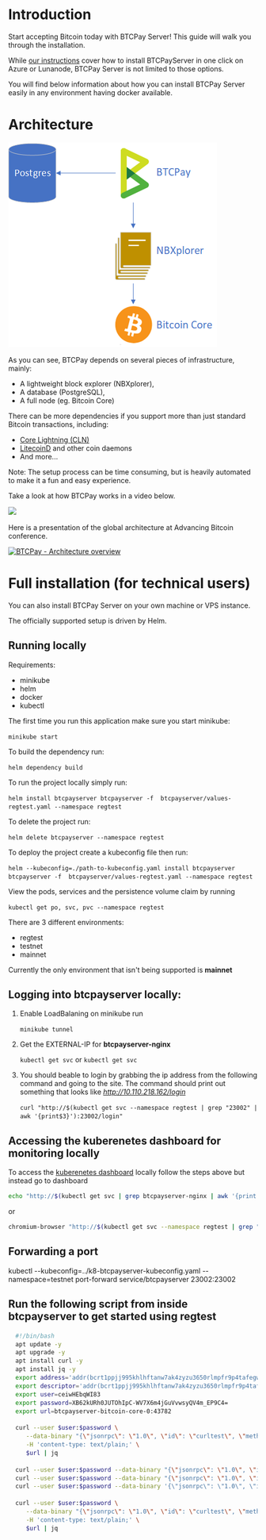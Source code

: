 # Introduction

Start accepting Bitcoin today with BTCPay Server! This guide will walk you through the installation.

While [our instructions](https://docs.btcpayserver.org/LunaNodeWebDeployment/) cover how to install BTCPayServer in one click on Azure or Lunanode, BTCPay Server is not limited to those options.

You will find below information about how you can install BTCPay Server easily in any environment having docker available.

# Architecture

![Architecture](https://github.com/btcpayserver/btcpayserver-doc/raw/master/docs/img/Architecture.png)

As you can see, BTCPay depends on several pieces of infrastructure, mainly:

* A lightweight block explorer (NBXplorer),
* A database (PostgreSQL),
* A full node (eg. Bitcoin Core)

There can be more dependencies if you support more than just standard Bitcoin transactions, including:

* [Core Lightning (CLN)](https://github.com/ElementsProject/lightning)
* [LitecoinD](https://github.com/litecoin-project/litecoin) and other coin daemons
* And more...

Note: The setup process can be time consuming, but is heavily automated to make it a fun and easy experience.

Take a look at how BTCPay works in a video below.

[![](https://img.youtube.com/vi/nr0UNbz3AoQ/hqdefault.jpg)](https://www.youtube.com/watch?v=nr0UNbz3AoQ)

Here is a presentation of the global architecture at Advancing Bitcoin conference.

[![BTCPay - Architecture overview](https://i3.ytimg.com/vi/Up0dvorzSNM/maxresdefault.jpg)](https://www.youtube.com/watch?v=Up0dvorzSNM "BTCPay - Architecture overview")

# Full installation (for technical users)

You can also install BTCPay Server on your own machine or VPS instance.

The officially supported setup is driven by Helm.

## Running locally

Requirements:

* minikube
* helm
* docker
* kubectl

The first time you run this application make sure you start minikube:

`minikube start`

To build the dependency run: 

`helm dependency build`

To run the project locally simply run:

` helm install btcpayserver btcpayserver -f  btcpayserver/values-regtest.yaml --namespace regtest `

To delete the project run:

` helm delete btcpayserver --namespace regtest `

To deploy the project create a kubeconfig file then run:

` helm --kubeconfig=./path-to-kubeconfig.yaml install btcpayserver btcpayserver -f  btcpayserver/values-regtest.yaml --namespace regtest `

View the pods, services and the persistence volume claim by running

` kubectl get po, svc, pvc --namespace regtest `

There are 3 different environments:

* regtest
* testnet
* mainnet

Currently the only environment that isn't being supported is **mainnet**

## Logging into btcpayserver locally:

1. Enable LoadBalaning on minikube run

    `minikube tunnel`

2. Get the EXTERNAL-IP for **btcpayserver-nginx**

    `kubectl get svc` or `kubectl get svc`

3. You should beable to login by grabbing the ip address from the following command and going to the site. The command should print out something that looks like _http://10.110.218.162/login_

    `curl "http://$(kubectl get svc --namespace regtest | grep "23002" | awk '{print$3}'):23002/login"` 

## Accessing the kuberenetes dashboard for monitoring locally

To access the [kuberenetes dashboard](https://kubernetes.io/docs/tasks/access-application-cluster/web-ui-dashboard/) locally follow the steps above but instead go to dashboard 

```bash
echo "http://$(kubectl get svc | grep btcpayserver-nginx | awk '{print $3}')/dashboard"
``` 
or 
```bash
chromium-browser "http://$(kubectl get svc --namespace regtest | grep "23002" | awk '{print$3}'):23002/login"
```
## Forwarding a port

kubectl --kubeconfig=../k8-btcpayserver-kubeconfig.yaml --namespace=testnet port-forward service/btcpayserver 23002:23002

## Run the following script from inside btcpayserver to get started using regtest

```bash
  #!/bin/bash
  apt update -y
  apt upgrade -y
  apt install curl -y
  apt install jq -y  
  export address='addr(bcrt1ppjj995khlhftanw7ak4zyzu3650rlmpfr9p4tafegw3u38h7vx4qnxemeg)'
  export descriptor='addr(bcrt1ppjj995khlhftanw7ak4zyzu3650rlmpfr9p4tafegw3u38h7vx4qnxemeg)#hzc3j2sf'
  export user=ceiwHEbqWI83 
  export password=XB62kURh0JUTOhIpC-WV7X6m4jGuVvwsyQV4m_EP9C4=
  export url=btcpayserver-bitcoin-core-0:43782

  curl --user $user:$password \
     --data-binary "{\"jsonrpc\": \"1.0\", \"id\": \"curltest\", \"method\": \"getdescriptorinfo\", \"params\": [\"$address\"]}" \
     -H 'content-type: text/plain;' \
     $url | jq

  curl --user $user:$password --data-binary "{\"jsonrpc\": \"1.0\", \"id\": \"curltest\", \"method\": \"createwallet\", \"params\": [\"my_wallet\", true, false,\"\",false,true,true]}" -H 'content-type: text/plain;' $url | jq
  curl --user $user:$password --data-binary "{\"jsonrpc\": \"1.0\", \"id\": \"curltest\", \"method\": \"importdescriptors\", \"params\": [[{\"desc\":\"$descriptor\",\"timestamp\":\"now\"}]]}" -H 'content-type: text/plain;' $url | jq
  curl --user $user:$password --data-binary '{\"jsonrpc\": \"1.0\", \"id\": \"curltest\", \"method\": \"generatetodescriptor\", \"params\": '[50, $descriptor]'}'  -H 'content-type: text/plain;' $url  | jq

  curl --user $user:$password \
     --data-binary "{\"jsonrpc\": \"1.0\", \"id\": \"curltest\", \"method\": \"generatetodescriptor\", \"params\": [150, \"$descriptor\"]}" \
     -H 'content-type: text/plain;' \
     $url | jq



```